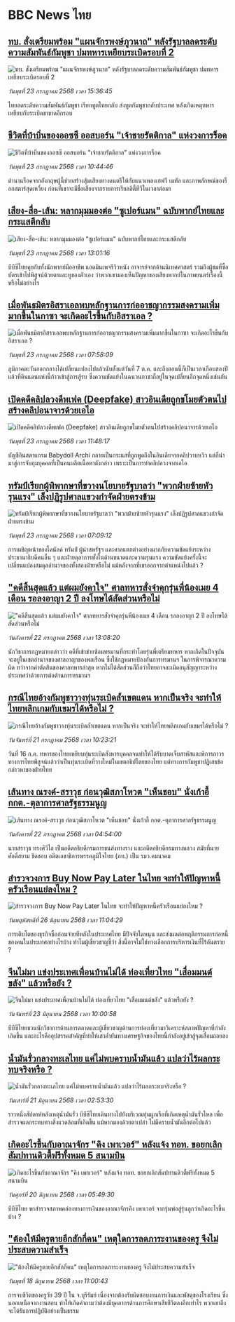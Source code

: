 # BBC News ไทย## [ทบ. สั่งเตรียมพร้อม "แผนจักรพงษ์ภูวนาถ" หลังรัฐบาลลดระดับความสัมพันธ์กัมพูชา ปมทหารเหยียบระเบิดรอบที่ 2 ](https://www.bbc.com/thai/articles/c5y91298dd8o?at_campaign=githubrss)![ทบ. สั่งเตรียมพร้อม "แผนจักรพงษ์ภูวนาถ" หลังรัฐบาลลดระดับความสัมพันธ์กัมพูชา ปมทหารเหยียบระเบิดรอบที่ 2 ](https://ichef.bbci.co.uk/ace/ws/240/cpsprodpb/509e/live/bdd6ddd0-67cc-11f0-8dbd-f3d32ebd3327.jpg)_วันพุธที่ 23 กรกฎาคม 2568 เวลา 15:36:45_ไทยลดระดับความสัมพันธ์กัมพูชา เรียกทูตไทยกลับ ส่งทูตกัมพูชากลับประเทศ หลังเกิดเหตุทหารเหยียบกับระเบิดขาขาดอีกรอบ## [ชีวิตที่บ้าบิ่นของออซซี ออสบอร์น "เจ้าชายรัตติกาล" แห่งวงการร็อค](https://www.bbc.com/thai/articles/cr5vgvv2vr4o?at_campaign=githubrss)![ชีวิตที่บ้าบิ่นของออซซี ออสบอร์น "เจ้าชายรัตติกาล" แห่งวงการร็อค](https://ichef.bbci.co.uk/ace/ws/240/cpsprodpb/963c/live/0a11b870-6730-11f0-af20-030418be2ca5.jpg)_วันพุธที่ 23 กรกฎาคม 2568 เวลา 10:44:46_ตำนานร็อคจากอังกฤษผู้นี้ช่วยสร้างสุ้มเสียงทางดนตรีให้กับแนวเพลงเฮฟวี เมทัล และภาพลักษณ์ของร็อกสตาร์สุดเหวี่ยง ก่อนที่เขาจะมีชื่อเสียงจากรายการเรียลลิตี้ทีวีในเวลาต่อมา## [เสียง-สื่อ-เส้น: หลากมุมมองต่อ "ซูเปอร์แมน" ฉบับพากย์ไทยและกระแสตีกลับ](https://www.bbc.com/thai/articles/cvgnj92pnlxo?at_campaign=githubrss)![เสียง-สื่อ-เส้น: หลากมุมมองต่อ "ซูเปอร์แมน" ฉบับพากย์ไทยและกระแสตีกลับ](https://ichef.bbci.co.uk/ace/ws/240/cpsprodpb/bb38/live/df77d270-663f-11f0-89ea-4d6f9851f623.jpg)_วันพุธที่ 23 กรกฎาคม 2568 เวลา 13:01:16_บีบีซีไทยคุยกับทั้งนักพากย์มืออาชีพ แอดมินเพจรีวิวหนัง อาจารย์จากด้านนิเทศศาสตร์ รวมถึงผู้ชมที่ซื้อบัตรเข้าไปพิสูจน์ด้วยตาและหูของตัวเอง ว่าพวกเขามองเห็นปัญหาของเสียงพากย์ในภาพยนตร์เรื่องนี้หรือไม่อย่างไร## [เมื่อพันธมิตรอิสราเอลพบหลักฐานการก่ออาชญากรรมสงครามเพิ่มมากขึ้นในกาซา จะเกิดอะไรขึ้นกับอิสราเอล ?](https://www.bbc.com/thai/articles/cm2zmzr5je0o?at_campaign=githubrss)![เมื่อพันธมิตรอิสราเอลพบหลักฐานการก่ออาชญากรรมสงครามเพิ่มมากขึ้นในกาซา จะเกิดอะไรขึ้นกับอิสราเอล ?](https://ichef.bbci.co.uk/ace/ws/240/cpsprodpb/6492/live/d95be970-671c-11f0-8139-991899391ed8.jpg)_วันพุธที่ 23 กรกฎาคม 2568 เวลา 07:58:09_ภูมิภาคตะวันออกกลางได้เปลี่ยนแปลงไปแล้วนับตั้งแต่วันที่ 7 ต.ค. และถึงตอนนี้ก็เป็นเวลาเกือบสองปีแล้วที่ดินแดนแห่งนี้ก้าวเข้าสู่การสู้รบ ซึ่งความขัดแย้งในฉนวนกาซาก็อยู่ในจุดเปลี่ยนอีกจุดหนึ่งเช่นกัน## [เปิดคดีคลิปลวงดีพเฟค (Deepfake) สาวอินเดียถูกขโมยตัวตนไปสร้างคลิปอนาจารด้วยเอไอ](https://www.bbc.com/thai/articles/czdv909gvpjo?at_campaign=githubrss)![เปิดคดีคลิปลวงดีพเฟค (Deepfake) สาวอินเดียถูกขโมยตัวตนไปสร้างคลิปอนาจารด้วยเอไอ](https://ichef.bbci.co.uk/ace/ws/240/cpsprodpb/3625/live/ee540500-63cb-11f0-8dbd-f3d32ebd3327.jpg)_วันพุธที่ 23 กรกฎาคม 2568 เวลา 11:48:17_บัญชีอินสตาแกรม Babydoll Archi กลายเป็นกระแสที่ถูกพูดถึงในอินเดียจากคลิปวาบหวิว แต่ก็นำมาสู่การจับกุมบุคคลที่เป็นคนผลิตเนื้อหาดังกล่าว เพราะเป็นการทำคลิปลวงจากเอไอ## [ทรัมป์เรียกผู้พิพากษาที่ขวางนโยบายรัฐบาลว่า "พวกฝ่ายซ้ายหัวรุนแรง" เล็งปฏิรูปศาลแขวงกำจัดฝ่ายตรงข้าม](https://www.bbc.com/thai/articles/c628pn6nn38o?at_campaign=githubrss)![ทรัมป์เรียกผู้พิพากษาที่ขวางนโยบายรัฐบาลว่า "พวกฝ่ายซ้ายหัวรุนแรง" เล็งปฏิรูปศาลแขวงกำจัดฝ่ายตรงข้าม](https://ichef.bbci.co.uk/ace/ws/240/cpsprodpb/0b0f/live/de27f760-6793-11f0-89ea-4d6f9851f623.jpg)_วันพุธที่ 23 กรกฎาคม 2568 เวลา 07:09:12_การเผชิญหน้าของโดนัลด์ ทรัมป์ ผู้นำสหรัฐฯ และศาลแตกต่างอย่างมากกับความขัดแย้งระหว่างประธานาธิบดีคนอื่น ๆ และฝ่ายตุลาการทั้งในด้านขนาดและความรุนแรง ความขัดแย้งครั้งนี้จะเปลี่ยนแปลงสมดุลอำนาจของทั้งสองฝ่ายหรือไม่ แม้หลังจากที่เขาออกจากตำแหน่งไปแล้ว ?## ["คดีสิ้นสุดแล้ว แต่ผมยังคาใจ" ศาลทหารสั่งจำคุกรุ่นพี่น้องเมย 4 เดือน รอลงอาญา 2 ปี ลงโทษได้สัดส่วนหรือไม่](https://www.bbc.com/thai/articles/c8rpzz3k3xxo?at_campaign=githubrss)!["คดีสิ้นสุดแล้ว แต่ผมยังคาใจ" ศาลทหารสั่งจำคุกรุ่นพี่น้องเมย 4 เดือน รอลงอาญา 2 ปี ลงโทษได้สัดส่วนหรือไม่](https://ichef.bbci.co.uk/ace/ws/240/cpsprodpb/75cd/live/5d925130-66d6-11f0-8dbd-f3d32ebd3327.jpg)_วันอังคารที่ 22 กรกฎาคม 2568 เวลา 13:08:20_นักวิชาการกฎหมายกล่าวว่า คดีที่เข้าข่ายซ้อมทรมานที่กระทำโดยรุ่นพี่เตรียมทหาร หากเกิดในปัจจุบันจะอยู่ในเขตอำนาจของศาลอาญาของพลเรือน ซึ่งใช้กฎหมายป้องกันการทรมานฯ ในการพิจารณาความผิด ทว่าจากคำตัดสินของศาลทหารล่าสุด หากไม่ได้สัดส่วนก็ถือว่าไทยอาจละเมิดอนุสัญญาระหว่างประเทศว่าด้วยการต่อต้านการทรมานฯ## [กรณีไทยอ้างกัมพูชาวางทุ่นระเบิดล้ำเขตแดน หากเป็นจริง จะทำให้ไทยพลิกเกมกับเขมรได้หรือไม่ ?](https://www.bbc.com/thai/articles/cx2kv0w19g3o?at_campaign=githubrss)![กรณีไทยอ้างกัมพูชาวางทุ่นระเบิดล้ำเขตแดน หากเป็นจริง จะทำให้ไทยพลิกเกมกับเขมรได้หรือไม่ ?](https://ichef.bbci.co.uk/ace/ws/240/cpsprodpb/6997/live/85e5c760-660a-11f0-8dbd-f3d32ebd3327.jpg)_วันจันทร์ที่ 21 กรกฎาคม 2568 เวลา 10:23:21_วันที่ 16 ก.ค. ทหารของไทยเหยียบทุ่นระเบิดสังหารบุคคลจนทำให้ได้รับบาดเจ็บสาหัสและพิการถาวร ทางการไทยพิสูจน์แล้วว่าเป็นทุ่นระเบิดที่วางใหม่ในเขตอธิปไตยของไทย แต่ทางการกัมพูชาปฏิเสธข้อกล่าวหาของฝ่ายไทย## [เส้นทาง ณรงค์-สราวุธ ก่อนวุฒิสภาโหวต "เห็นชอบ" นั่งเก้าอี้ กกต.-ตุลาการศาลรัฐธรรมนูญ](https://www.bbc.com/thai/articles/cwygq0yl0y5o?at_campaign=githubrss)![เส้นทาง ณรงค์-สราวุธ ก่อนวุฒิสภาโหวต "เห็นชอบ" นั่งเก้าอี้ กกต.-ตุลาการศาลรัฐธรรมนูญ](https://ichef.bbci.co.uk/ace/ws/240/cpsprodpb/a95f/live/33c7c710-66c0-11f0-89ea-4d6f9851f623.jpg)_วันอังคารที่ 22 กรกฎาคม 2568 เวลา 04:54:00_นายสราวุธ ทรงศิวิไล เป็นอดีตอธิบดีกรมการขนส่งทางราง และอดีตอธิบดีกรมทางหลวง สมัยที่นายศักดิ์สยาม ชิดชอบ อดีตเลขาธิการพรรคภูมิใจไทย (ภท.) เป็น รมว.คมนาคม## [สำรวจวงการ Buy Now Pay Later ในไทย จะทำให้ปัญหาหนี้ครัวเรือนแย่ลงไหม ?](https://www.bbc.com/thai/articles/c80pymvnk31o?at_campaign=githubrss)![สำรวจวงการ Buy Now Pay Later ในไทย จะทำให้ปัญหาหนี้ครัวเรือนแย่ลงไหม ?](https://ichef.bbci.co.uk/ace/ws/240/cpsprodpb/2b99/live/35fb4060-525d-11f0-8485-7bd50fa63665.jpg)_วันพฤหัสบดีที่ 26 มิถุนายน 2568 เวลา 11:04:29_การเติบโตของธุรกิจซื้อก่อนจ่ายทีหลังในประเทศไทย มีปัจจัยใดหนุน และส่งผลต่อพฤติกรรมการก่อหนี้ของคนในประเทศอย่างไรบ้าง ทำไมผู้เชี่ยวชาญชี้ว่า สิ่งนี้อาจไม่ใช่ทางเลือกการบริหารเงินที่ไร้อันตราย ?## [จีนไม่มา แข่งประเทศเพื่อนบ้านไม่ได้ ท่องเที่ยวไทย "เสื่อมมนต์ขลัง" แล้วหรือยัง ?](https://www.bbc.com/thai/articles/c1wpqp4jy3xo?at_campaign=githubrss)![จีนไม่มา แข่งประเทศเพื่อนบ้านไม่ได้ ท่องเที่ยวไทย "เสื่อมมนต์ขลัง" แล้วหรือยัง ?](https://ichef.bbci.co.uk/ace/ws/240/cpsprodpb/ae1f/live/06639d20-4f8d-11f0-86d5-3b52b53af158.jpg)_วันจันทร์ที่ 23 มิถุนายน 2568 เวลา 10:00:58_บีบีซีไทยชวนนักวิชาการด้านการตลาดและผู้เชี่ยวชาญด้านการท่องเที่ยวมาวิเคราะห์สภาพปัญหาที่กำลังเกิดขึ้น และอะไรคืออุปสรรคสำคัญที่ทำให้เสาค้ำยันทางเศรษฐกิจของไทยนี้กำลังอยู่เข้าสู่จุดเสื่อมถอยลง## [น้ำมันรั่วกลางทะเลไทย แค่ไม่พบคราบน้ำมันแล้ว แปลว่าไร้ผลกระทบจริงหรือ ?](https://www.bbc.com/thai/articles/cgq782v15k8o?at_campaign=githubrss)![น้ำมันรั่วกลางทะเลไทย แค่ไม่พบคราบน้ำมันแล้ว แปลว่าไร้ผลกระทบจริงหรือ ?](https://ichef.bbci.co.uk/ace/ws/240/cpsprodpb/574d/live/f090a920-4c12-11f0-86d5-3b52b53af158.jpg)_วันเสาร์ที่ 21 มิถุนายน 2568 เวลา 02:53:30_ราวหนึ่งสัปดาห์หลังเหตุน้ำมันรั่ว บีบีซีไทยเดินทางไปยังบริเวณทุ่นผูกเรือที่เกิดเหตุน้ำมันรั่วไหล เพื่อสำรวจผลกระทบทางสิ่งแวดล้อมที่เกิดขึ้น แม้หากมองด้วยตาเปล่า ไม่มีคราบน้ำมันอีกต่อไปแล้ว## [เกิดอะไรขึ้นกับอาณาจักร "คิง เพาเวอร์" หลังแจ้ง ทอท. ขอยกเลิกสัมปทานดิวตี้ฟรีทั้งหมด 5 สนามบิน](https://www.bbc.com/thai/articles/crk6d8l5py5o?at_campaign=githubrss)![เกิดอะไรขึ้นกับอาณาจักร "คิง เพาเวอร์" หลังแจ้ง ทอท. ขอยกเลิกสัมปทานดิวตี้ฟรีทั้งหมด 5 สนามบิน](https://ichef.bbci.co.uk/ace/ws/240/cpsprodpb/f74c/live/5e5dbcc0-4d96-11f0-9aef-bb27ccc1a3f8.jpg)_วันศุกร์ที่ 20 มิถุนายน 2568 เวลา 05:49:30_บีบีซีไทย พาสำรวจสภาพคล่องทางการเงินของอาณาจักรคิง เพาเวอร์ จากรุ่นพ่อสู่รุ่นลูกว่าเกิดอะไรขึ้นบ้าง ?## ["ต้องให้มีครูตายอีกสักกี่คน" เหตุใดการลดภาระงานของครู จึงไม่ประสบความสำเร็จ](https://www.bbc.com/thai/articles/c07dnn5lemyo?at_campaign=githubrss)!["ต้องให้มีครูตายอีกสักกี่คน" เหตุใดการลดภาระงานของครู จึงไม่ประสบความสำเร็จ](https://ichef.bbci.co.uk/ace/ws/240/cpsprodpb/ce69/live/2f0f99c0-4c33-11f0-86d5-3b52b53af158.jpg)_วันพุธที่ 18 มิถุนายน 2568 เวลา 11:00:43_การจบชีวิตของครูวัย 39 ปี ใน จ.บุรีรัมย์ เนื่องจากต้องรับผิดชอบงานการเงินและพัสดุของโรงเรียน ซึ่งนอกเหนือจากงานสอน ทำให้เกิดคำถามว่าต้องมีบุคลากรด้านการศึกษาเสียชีวิตลงอีกเท่าไร พวกเขาถึงจะได้รับการปฏิบัติอย่างเป็นธรรม